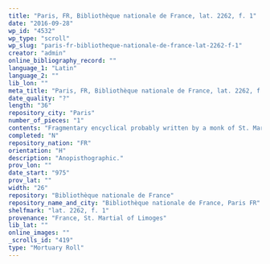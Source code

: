 ```yaml
---
title: "Paris, FR, Bibliothèque nationale de France, lat. 2262, f. 1"
date: "2016-09-28"
wp_id: "4532"
wp_type: "scroll"
wp_slug: "paris-fr-bibliotheque-nationale-de-france-lat-2262-f-1"
creator: "admin"
online_bibliography_record: ""
language_1: "Latin"
language_2: ""
lib_lon: ""
meta_title: "Paris, FR, Bibliothèque nationale de France, lat. 2262, f. 1"
date_quality: "?"
length: "36"
repository_city: "Paris"
number_of_pieces: "1"
contents: "Fragmentary encyclical probably written by a monk of St. Martial of Limoges."
completed: "N"
repository_nation: "FR"
orientation: "H"
description: "Anopisthographic."
prov_lon: ""
date_start: "975"
prov_lat: ""
width: "26"
repository: "Bibliothèque nationale de France"
repository_name_and_city: "Bibliothèque nationale de France, Paris FR"
shelfmark: "lat. 2262, f. 1"
provenance: "France, St. Martial of Limoges"
lib_lat: ""
online_images: ""
_scrolls_id: "419"
type: "Mortuary Roll"
---
```



